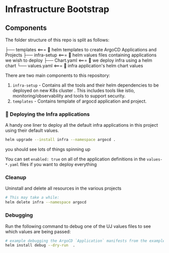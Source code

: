 # Infrastructure Bootstrap


## Components

The folder structure of this repo is split as follows:

├── templates                         <===  📖 helm templates to create ArgoCD Applications and Projects
├── infra-setup                    <===  📖 helm values files containing applications we wish to deploy
├── Chart.yaml                         <===  📖 we deploy infra using a helm chart
└── values.yaml                        <===  📖 infra application's helm chart values


There are two main components to this repository:

1. `infra-setup` - Contains all the tools and their helm dependencies to be deployed on new K8s cluster . This includes tools like istio, monitoring/observability and tools to support security.
2. `templates` - Contains template of argocd application and project.


### 🤠 Deploying the Infra applications

A handy one liner to deploy all the default infra applications in this project using their default values.

```bash
helm upgrade --install infra --namespace argocd .
```

you should see lots of things spinning up


You can set `enabled: true` on all of the application definitions in the `values-*.yaml` files if you want to deploy everything


### Cleanup

Uninstall and delete all resources in the various projects
```bash
# This may take a while:
helm delete infra --namespace argocd

```

### Debugging

Run the following command to debug one of the UJ values files to see which values are being passed:

```bash
# example debugging the ArgoCD `Application` manifests from the example deployment
helm install debug --dry-run  .
```
